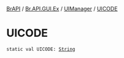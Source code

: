[BrAPI](../../index.md) / [Br.API.GUI.Ex](../index.md) / [UIManager](index.md) / [UICODE](./-u-i-c-o-d-e.md)

# UICODE

`static val UICODE: `[`String`](https://kotlinlang.org/api/latest/jvm/stdlib/kotlin/-string/index.html)